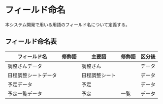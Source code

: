 # フィールド命名

本システム開発で用いる用語のフィールド名について定義する。

## フィールド命名表

| フィールド名         | 修飾語 | 主要語         | 修飾語 | 区分後 |
| -------------------- | ------ | -------------- | ------ | ------ |
| 調整さんデータ       |        | 調整さん       |        | データ |
| 日程調整シートデータ |        | 日程調整シート |        | データ |
| 予定データ           |        | 予定           |        | データ |
| 予定一覧データ       |        | 予定           | 一覧   | データ |